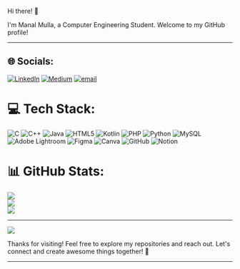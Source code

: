 Hi there! 👋

I'm Manal Mulla, a Computer Engineering Student. Welcome to my GitHub profile!
***


## 🌐 Socials:
[![LinkedIn](https://img.shields.io/badge/LinkedIn-%230077B5.svg?logo=linkedin&logoColor=white)](https://www.linkedin.com/in/manal-mulla-380622301/) [![Medium](https://img.shields.io/badge/Medium-12100E?logo=medium&logoColor=white)](https://medium.com/@@manalmulla05) [![email](https://img.shields.io/badge/Email-D14836?logo=gmail&logoColor=white)](mailto:manalmulla05@gmail.com) 

# 💻 Tech Stack:
![C](https://img.shields.io/badge/c-%2300599C.svg?style=flat&logo=c&logoColor=white) ![C++](https://img.shields.io/badge/c++-%2300599C.svg?style=flat&logo=c%2B%2B&logoColor=white) ![Java](https://img.shields.io/badge/java-%23ED8B00.svg?style=flat&logo=openjdk&logoColor=white) ![HTML5](https://img.shields.io/badge/html5-%23E34F26.svg?style=flat&logo=html5&logoColor=white) ![Kotlin](https://img.shields.io/badge/kotlin-%237F52FF.svg?style=flat&logo=kotlin&logoColor=white) ![PHP](https://img.shields.io/badge/php-%23777BB4.svg?style=flat&logo=php&logoColor=white) ![Python](https://img.shields.io/badge/python-3670A0?style=flat&logo=python&logoColor=ffdd54) ![MySQL](https://img.shields.io/badge/mysql-4479A1.svg?style=flat&logo=mysql&logoColor=white) ![Adobe Lightroom](https://img.shields.io/badge/Adobe%20Lightroom-31A8FF.svg?style=flat&logo=Adobe%20Lightroom&logoColor=white) ![Figma](https://img.shields.io/badge/figma-%23F24E1E.svg?style=flat&logo=figma&logoColor=white) ![Canva](https://img.shields.io/badge/Canva-%2300C4CC.svg?style=flat&logo=Canva&logoColor=white) ![GitHub](https://img.shields.io/badge/github-%23121011.svg?style=flat&logo=github&logoColor=white) ![Notion](https://img.shields.io/badge/Notion-%23000000.svg?style=flat&logo=notion&logoColor=white) 
# 📊 GitHub Stats:
![](https://github-readme-stats.vercel.app/api?username=manalmulla&theme=aura&hide_border=false&include_all_commits=false&count_private=false)<br/>
![](https://nirzak-streak-stats.vercel.app/?user=manalmulla&theme=aura&hide_border=false)<br/>
![](https://github-readme-stats.vercel.app/api/top-langs/?username=manalmulla&theme=aura&hide_border=false&include_all_commits=false&count_private=false&layout=compact)

---
[![](https://visitcount.itsvg.in/api?id=manalmulla&icon=1&color=9)](https://visitcount.itsvg.in)

<!-- Proudly created with GPRM ( https://gprm.itsvg.in ) -->
Thanks for visiting! Feel free to explore my repositories and reach out. Let's connect and create awesome things together! 🚀

--- 
